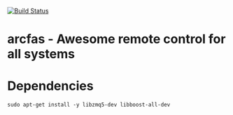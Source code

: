 [![Build Status](https://travis-ci.org/stryku/arcfas.svg?branch=master)](https://travis-ci.org/stryku/arcfas)

# arcfas - Awesome remote control for all systems


# Dependencies
`sudo apt-get install -y libzmq5-dev libboost-all-dev`